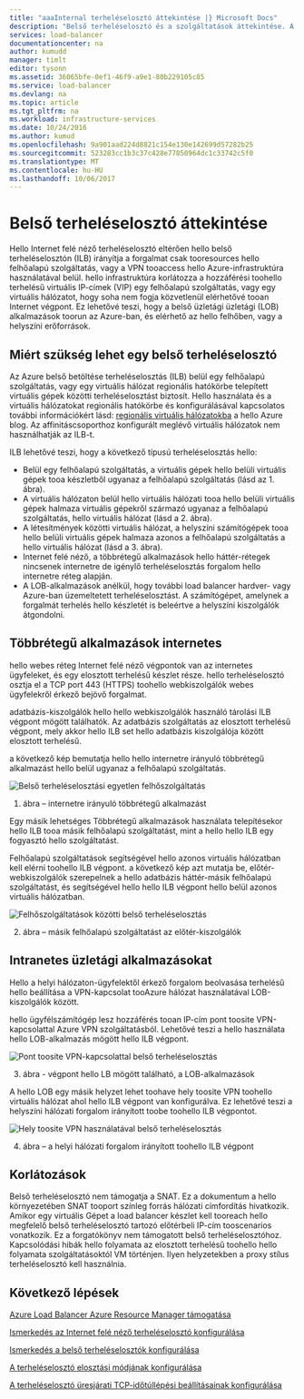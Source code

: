 ```yaml
---
title: "aaaInternal terheléselosztó áttekintése |} Microsoft Docs"
description: "Belső terheléselosztó és a szolgáltatások áttekintése. A terheléselosztó működéséről az Azure és a lehetséges forgatókönyvek tooconfigure belső végpont"
services: load-balancer
documentationcenter: na
author: kumudd
manager: timlt
editor: tysonn
ms.assetid: 36065bfe-0ef1-46f9-a9e1-80b229105c85
ms.service: load-balancer
ms.devlang: na
ms.topic: article
ms.tgt_pltfrm: na
ms.workload: infrastructure-services
ms.date: 10/24/2016
ms.author: kumud
ms.openlocfilehash: 9a901aad224d8821c154e130e142699d57282b25
ms.sourcegitcommit: 523283cc1b3c37c428e77850964dc1c33742c5f0
ms.translationtype: MT
ms.contentlocale: hu-HU
ms.lasthandoff: 10/06/2017
---
```

# <a name="internal-load-balancer-overview"></a>Belső terheléselosztó áttekintése

Hello Internet felé néző terheléselosztó eltérően hello belső terheléselosztón (ILB) irányítja a forgalmat csak tooresources hello felhőalapú szolgáltatás, vagy a VPN tooaccess hello Azure-infrastruktúra használatával belül. hello infrastruktúra korlátozza a hozzáférési toohello terhelésű virtuális IP-címek (VIP) egy felhőalapú szolgáltatás, vagy egy virtuális hálózatot, hogy soha nem fogja közvetlenül elérhetővé tooan Internet végpont. Ez lehetővé teszi, hogy a belső üzletági üzletági (LOB) alkalmazások toorun az Azure-ban, és elérhető az hello felhőben, vagy a helyszíni erőforrások.

## <a name="why-you-may-need-an-internal-load-balancer"></a>Miért szükség lehet egy belső terheléselosztó

Az Azure belső betöltése terheléselosztás (ILB) belül egy felhőalapú szolgáltatás, vagy egy virtuális hálózat regionális hatókörbe telepített virtuális gépek közötti terheléselosztást biztosít. Hello használata és a virtuális hálózatokat regionális hatókörbe és konfigurálásával kapcsolatos további információkért lásd: [regionális virtuális hálózatokba](https://azure.microsoft.com/blog/2014/05/14/regional-virtual-networks/) a hello Azure blog. Az affinitáscsoporthoz konfigurált meglévő virtuális hálózatok nem használhatják az ILB-t.

ILB lehetővé teszi, hogy a következő típusú terheléselosztás hello:

* Belül egy felhőalapú szolgáltatás, a virtuális gépek hello belüli virtuális gépek tooa készletből ugyanaz a felhőalapú szolgáltatás (lásd az 1. ábra).
* A virtuális hálózaton belül hello virtuális hálózati tooa hello belüli virtuális gépek halmaza virtuális gépekről származó ugyanaz a felhőalapú szolgáltatás, hello virtuális hálózat (lásd a 2. ábra).
* A létesítmények közötti virtuális hálózat, a helyszíni számítógépek tooa hello belüli virtuális gépek halmaza azonos a felhőalapú szolgáltatás a hello virtuális hálózat (lásd a 3. ábra).
* Internet felé néző, a többrétegű alkalmazások hello háttér-rétegek nincsenek internetre de igénylő terheléselosztás forgalom hello internetre réteg alapján.
* A LOB-alkalmazások anélkül, hogy további load balancer hardver- vagy Azure-ban üzemeltetett terheléselosztást. A számítógépet, amelynek a forgalmát terhelés hello készletét is beleértve a helyszíni kiszolgálók átgondolni.

## <a name="internet-facing-multi-tier-applications"></a>Többrétegű alkalmazások internetes

hello webes réteg Internet felé néző végpontok van az internetes ügyfeleket, és egy elosztott terhelésű készlet része. hello terheléselosztó osztja el a TCP port 443 (HTTPS) toohello webkiszolgálók webes ügyfelekről érkező bejövő forgalmat.

adatbázis-kiszolgálók hello hello webkiszolgálók használó tárolási ILB végpont mögött találhatók. Az adatbázis szolgáltatás az elosztott terhelésű végpont, mely akkor hello ILB set hello adatbázis kiszolgálója között elosztott terhelésű.

a következő kép bemutatja hello hello internetre irányuló többrétegű alkalmazást hello belül ugyanaz a felhőalapú szolgáltatás.

![Belső terheléselosztási egyetlen felhőszolgáltatás](./media/load-balancer-internal-overview/IC736321.png)

1. ábra – internetre irányuló többrétegű alkalmazást

Egy másik lehetséges Többrétegű alkalmazások használata telepítésekor hello ILB tooa másik felhőalapú szolgáltatást, mint a hello hello ILB egy fogyasztó hello szolgáltatást.

Felhőalapú szolgáltatások segítségével hello azonos virtuális hálózatban kell elérni toohello ILB végpont. a következő kép azt mutatja be, előtér-webkiszolgálók szerepelnek a hello adatbázis háttér-másik felhőalapú szolgáltatást, és segítségével hello hello ILB végpont hello belül azonos virtuális hálózatban.

![Felhőszolgáltatások közötti belső terheléselosztás](./media/load-balancer-internal-overview/IC744147.png)

2. ábra – másik felhőalapú szolgáltatást az előtér-kiszolgálók

## <a name="intranet-line-of-business-applications"></a>Intranetes üzletági alkalmazásokat

Hello a helyi hálózaton-ügyfelektől érkező forgalom beolvasása terhelésű hello beállítása a VPN-kapcsolat tooAzure hálózat használatával LOB-kiszolgálók között.

hello ügyfélszámítógép lesz hozzáférés tooan IP-cím pont toosite VPN-kapcsolattal Azure VPN szolgáltatásból. Lehetővé teszi a hello használata hello LOB-alkalmazás mögött hello ILB végpont.

![Pont toosite VPN-kapcsolattal belső terheléselosztás](./media/load-balancer-internal-overview/IC744148.png)

3. ábra - végpont hello LB mögött található, a LOB-alkalmazások

A hello LOB egy másik helyzet lehet toohave hely toosite VPN toohello virtuális hálózat ahol hello ILB végpont van konfigurálva. Ez lehetővé teszi a helyszíni hálózati forgalom irányított toobe toohello ILB végpontot.

![Hely toosite VPN használatával belső terheléselosztás](./media/load-balancer-internal-overview/IC744150.png)

4. ábra – a helyi hálózati forgalom irányított toohello ILB végpont

## <a name="limitations"></a>Korlátozások

Belső terheléselosztó nem támogatja a SNAT. Ez a dokumentum a hello környezetében SNAT tooport színleg forrás hálózati címfordítás hivatkozik.  Amikor egy virtuális Gépet a load balancer készlet kell tooreach hello megfelelő belső terheléselosztó tartozó előtérbeli IP-cím tooscenarios vonatkozik. Ez a forgatókönyv nem támogatott belső terheléselosztóhoz. Kapcsolódási hibák hello folyamata az elosztott terhelésű toohello hello folyamata szolgáltatásoktól VM történjen. Ilyen helyzetekben a proxy stílus terheléselosztó kell használnia.

## <a name="next-steps"></a>Következő lépések

[Azure Load Balancer Azure Resource Manager támogatása](load-balancer-arm.md)

[Ismerkedés az Internet felé néző terheléselosztó konfigurálása](load-balancer-get-started-internet-arm-ps.md)

[Ismerkedés a belső terheléselosztók konfigurálása](load-balancer-get-started-ilb-arm-ps.md)

[A terheléselosztó elosztási módjának konfigurálása](load-balancer-distribution-mode.md)

[A terheléselosztó üresjárati TCP-időtúllépési beállításainak konfigurálása](load-balancer-tcp-idle-timeout.md)
